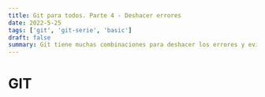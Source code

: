 ```yaml
---
title: Git para todos. Parte 4 - Deshacer errores
date: 2022-5-25
tags: ['git', 'git-serie', 'basic']
draft: false
summary: Git tiene muchas combinaciones para deshacer los errores y evitar dolores de cabeza.
---
```


# GIT

<!-- <TOCInline toc={props.toc} exclude="Contenido|GIT" toHeading={3} asDisclosure /> -->
